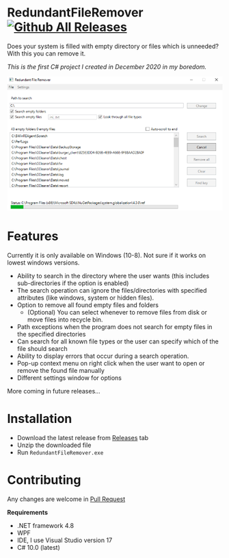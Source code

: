 # RedundantFileRemover [![Github All Releases](https://img.shields.io/github/downloads/montlikadani/RedundantFileRemover/total.svg)](https://github.com/montlikadani/RedundantFileRemover/releases)
Does your system is filled with empty directory or files which is unneeded? With this you can remove it.

_This is the first C# project I created in December 2020 in my boredom._

![Main window](img/MainWindow.png?raw=true "Main window")

# Features
Currently it is only available on Windows (10-8). Not sure if it works on lowest windows versions.

- Ability to search in the directory where the user wants (this includes sub-directories if the option is enabled)
- The search operation can ignore the files/directories with specified attributes (like windows, system or hidden files).
- Option to remove all found empty files and folders
  - (Optional) You can select whenever to remove files from disk or move files into recycle bin.
- Path exceptions when the program does not search for empty files in the specified directories
- Can search for all known file types or the user can specify which of the file should search
- Ability to display errors that occur during a search operation.
- Pop-up context menu on right click when the user want to open or remove the found file manually
- Different settings window for options

More coming in future releases...

# Installation
- Download the latest release from [Releases](https://github.com/montlikadani/RedundantFileRemover/releases) tab
- Unzip the downloaded file
- Run `RedundantFileRemover.exe`

# Contributing
Any changes are welcome in [Pull Request](https://docs.github.com/en/free-pro-team@latest/github/collaborating-with-issues-and-pull-requests/about-pull-requests)

**Requirements**
- .NET framework 4.8
- WPF
- IDE, I use Visual Studio version 17
- C# 10.0 (latest)
